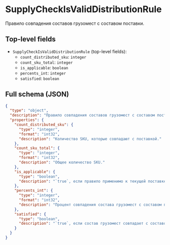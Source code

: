 # SupplyCheckIsValidDistributionRule

Правило совпадения составов грузомест с составом поставки.

## Top-level fields
- `SupplyCheckIsValidDistributionRule` (top-level fields):
  - `count_distributed_sku`: `integer`
  - `count_sku_total`: `integer`
  - `is_applicable`: `boolean`
  - `percents_int`: `integer`
  - `satisfied`: `boolean`

## Full schema (JSON)
```json
{
  "type": "object",
  "description": "Правило совпадения составов грузомест с составом поставки.",
  "properties": {
    "count_distributed_sku": {
      "type": "integer",
      "format": "int32",
      "description": "Количество SKU, которые совпадают с поставкой."
    },
    "count_sku_total": {
      "type": "integer",
      "format": "int32",
      "description": "Общее количество SKU."
    },
    "is_applicable": {
      "type": "boolean",
      "description": "`true`, если правило применимо к текущей поставке.\n"
    },
    "percents_int": {
      "type": "integer",
      "format": "int32",
      "description": "Процент совпадения состава грузомест с составом поставки."
    },
    "satisfied": {
      "type": "boolean",
      "description": "`true`, если состав грузомест совпадает с составом поставки.\n"
    }
  }
}
```
